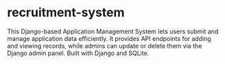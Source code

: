 # recruitment-system
This Django-based Application Management System lets users submit and manage application data efficiently. It provides API endpoints for adding and viewing records, while admins can update or delete them via the Django admin panel. Built with Django and SQLite.
